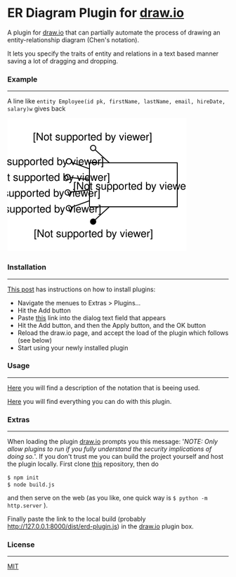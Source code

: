 # ER Diagram Plugin for [draw.io](https://www.draw.io)

A plugin for [draw.io](https://www.draw.io) that can partially automate the process of drawing an entity-relationship diagram (Chen's notation). 

It lets you specify the traits of entity and relations in a text based manner saving a lot of dragging and dropping.

### Example
-----------
A line like `entity Employee(id pk, firstName, lastName, email, hireDate, salary)w` gives back

![Alt text](./examples/employee.svg)

### Installation
----------------
[This post](https://github.com/holroy/draw.io-plugins/wiki/Install-draw.io-Plugin) has instructions on how to install plugins:

- Navigate the menues to Extras > Plugins...
- Hit the Add button
- Paste [this](https://raw.githubusercontent.com/lorctn/ERD_draw.io-plugin/master/dist/erd-plugin.js) link into the dialog text field that appears
- Hit the Add button, and then the Apply button, and the OK button
- Reload the draw.io page, and accept the load of the plugin which follows (see below)
- Start using your newly installed plugin

### Usage
---------
[Here](./notation.md) you will find a description of the notation that is beeing used.

[Here](./usage.md) you will find everything you can do with this plugin.

### Extras
----------
When loading the plugin [draw.io](https://www.draw.io) prompts you this message: '*NOTE: Only allow plugins to run if you fully understand the security implications of doing so.*'. If you don't trust me you can build the project yourself and host the plugin locally. First clone [this](https://github.com/lorctn/ERD_draw.io-plugin) repository, then do

```
$ npm init
$ node build.js
```
and then serve on the web (as you like, one quick way is `$ python -m http.server` ).

Finally paste the link to the local build (probably http://127.0.0.1:8000/dist/erd-plugin.js) in the [draw.io](https://www.draw.io) plugin box.

### License
-----------
[MIT](./LICENSE)